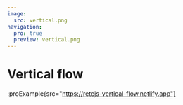 ```yaml
---
image:
  src: vertical.png
navigation:
  pro: true
  preview: vertical.png
---
```


# Vertical flow

:proExample{src="https://retejs-vertical-flow.netlify.app"}

